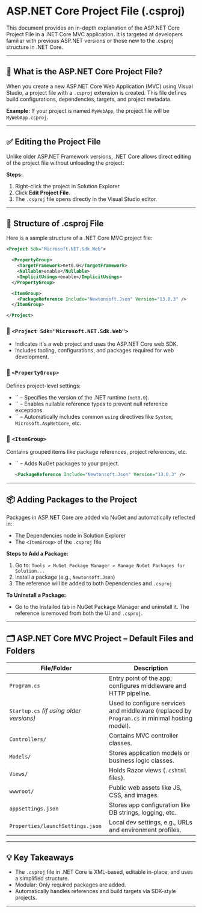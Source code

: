 # ASP.NET Core Project File (.csproj) 

This document provides an in-depth explanation of the ASP.NET Core Project File in a .NET Core MVC application. It is targeted at developers familiar with previous ASP.NET versions or those new to the .csproj structure in .NET Core.

---

## 📄 What is the ASP.NET Core Project File?

When you create a new ASP.NET Core Web Application (MVC) using Visual Studio, a project file with a `.csproj` extension is created. This file defines build configurations, dependencies, targets, and project metadata.

**Example:** If your project is named `MyWebApp`, the project file will be `MyWebApp.csproj`.

---

## ✅ Editing the Project File

Unlike older ASP.NET Framework versions, .NET Core allows direct editing of the project file without unloading the project:

**Steps:**

1. Right-click the project in Solution Explorer.
2. Click **Edit Project File**.
3. The `.csproj` file opens directly in the Visual Studio editor.

---

## 🧱 Structure of .csproj File

Here is a sample structure of a .NET Core MVC project file:

```xml
<Project Sdk="Microsoft.NET.Sdk.Web">

  <PropertyGroup>
    <TargetFramework>net8.0</TargetFramework>
    <Nullable>enable</Nullable>
    <ImplicitUsings>enable</ImplicitUsings>
  </PropertyGroup>

  <ItemGroup>
    <PackageReference Include="Newtonsoft.Json" Version="13.0.3" />
  </ItemGroup>

</Project>
```

### 🔹 `<Project Sdk="Microsoft.NET.Sdk.Web">`

- Indicates it's a web project and uses the ASP.NET Core web SDK.
- Includes tooling, configurations, and packages required for web development.

### 🔹 `<PropertyGroup>`

Defines project-level settings:

- `` – Specifies the version of the .NET runtime (`net8.0`).
- `` – Enables nullable reference types to prevent null reference exceptions.
- `` – Automatically includes common `using` directives like `System`, `Microsoft.AspNetCore`, etc.

### 🔹 `<ItemGroup>`

Contains grouped items like package references, project references, etc.

- `` – Adds NuGet packages to your project.
  ```xml
  <PackageReference Include="Newtonsoft.Json" Version="13.0.3" />
  ```

---

## 📦 Adding Packages to the Project

Packages in ASP.NET Core are added via NuGet and automatically reflected in:

- The Dependencies node in Solution Explorer
- The `<ItemGroup>` of the `.csproj` file

**Steps to Add a Package:**

1. Go to: `Tools > NuGet Package Manager > Manage NuGet Packages for Solution...`
2. Install a package (e.g., `Newtonsoft.Json`)
3. The reference will be added to both Dependencies and `.csproj`

**To Uninstall a Package:**

- Go to the Installed tab in NuGet Package Manager and uninstall it. The reference is removed from both the UI and `.csproj`.

---

## 🗂 ASP.NET Core MVC Project – Default Files and Folders

| File/Folder                              | Description                                                                                    |
| ---------------------------------------- | ---------------------------------------------------------------------------------------------- |
| `Program.cs`                             | Entry point of the app; configures middleware and HTTP pipeline.                               |
| `Startup.cs` *(if using older versions)* | Used to configure services and middleware (replaced by `Program.cs` in minimal hosting model). |
| `Controllers/`                           | Contains MVC controller classes.                                                               |
| `Models/`                                | Stores application models or business logic classes.                                           |
| `Views/`                                 | Holds Razor views (`.cshtml` files).                                                           |
| `wwwroot/`                               | Public web assets like JS, CSS, and images.                                                    |
| `appsettings.json`                       | Stores app configuration like DB strings, logging, etc.                                        |
| `Properties/launchSettings.json`         | Local dev settings, e.g., URLs and environment profiles.                                       |

---

## 💡 Key Takeaways

- The `.csproj` file in .NET Core is XML-based, editable in-place, and uses a simplified structure.
- Modular: Only required packages are added.
- Automatically handles references and build targets via SDK-style projects.

---


